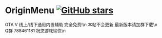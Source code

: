 # OriginMenu <a href="https://github.com/lrd1122/OriginMenu/stargazers"><img alt="GitHub stars" src="https://img.shields.io/github/stars/lrd1122/OriginMenu?label=GTA5%20Free%20Menu&style=social"></a>
GTA V 线上/线下通用内置辅助 完全免费!\n
本帖不会更新,最新版本请加群下载\n
Q群 788461181 祝您游戏愉快\n
